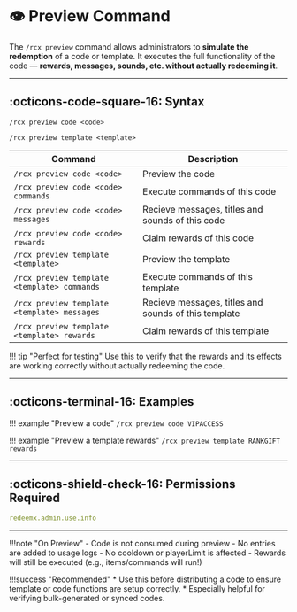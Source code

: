 # 👁️ Preview Command

The `/rcx preview` command allows administrators to **simulate the redemption** of a code or template. It executes the full functionality of the code — **rewards, messages, sounds, etc. without actually redeeming it**.

---

## :octicons-code-square-16: Syntax

```
/rcx preview code <code>
```
```
/rcx preview template <template>
```


| Command                                       | Description                                                   |
|-----------------------------------------------|---------------------------------------------------------------|
| `/rcx preview code <code>`                    | Preview the code                                 |
| `/rcx preview code <code> commands`           | Execute commands of this code                           |
| `/rcx preview code <code> messages`           | Recieve messages, titles and sounds of this code        |
| `/rcx preview code <code> rewards`            | Claim rewards of this code                              |
| `/rcx preview template <template>`            | Preview the template                        |
| `/rcx preview template <template> commands`   | Execute commands of this template                       |
| `/rcx preview template <template> messages`   | Recieve messages, titles and sounds of this template    |
| `/rcx preview template <template> rewards`    | Claim rewards of this template                          |

!!! tip "Perfect for testing"
    Use this to verify that the rewards and its effects are working correctly without actually redeeming the code.

---

## :octicons-terminal-16: Examples

!!! example "Preview a code"
    ```
    /rcx preview code VIPACCESS
    ```

!!! example "Preview a template rewards"
    ```
    /rcx preview template RANKGIFT rewards
    ```

---

## :octicons-shield-check-16: Permissions Required

```yaml
redeemx.admin.use.info
```

---

!!!note "On Preview"
    - Code is not consumed during preview
    - No entries are added to usage logs
    - No cooldown or playerLimit is affected
    - Rewards will still be executed (e.g., items/commands will run!)

!!!success "Recommended"
    * Use this before distributing a code to ensure template or code functions are setup correctly.
    * Especially helpful for verifying bulk-generated or synced codes.


